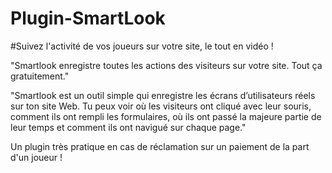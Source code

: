 # Plugin-SmartLook

#Suivez l'activité de vos joueurs sur votre site, le tout en vidéo !

"Smartlook enregistre toutes les actions des visiteurs sur votre site. Tout ça gratuitement."

"Smartlook est un outil simple qui enregistre les écrans d’utilisateurs réels sur ton site Web. Tu peux voir où les visiteurs ont cliqué avec leur souris, comment ils ont rempli les formulaires, où ils ont passé la majeure partie de leur temps et comment ils ont navigué sur chaque page."

Un plugin très pratique en cas de réclamation sur un paiement de la part d'un joueur !